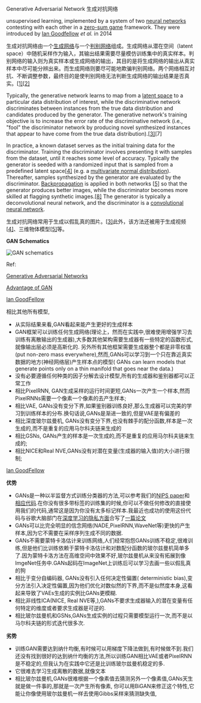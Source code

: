 Generative Adversarial Network 生成对抗网络

unsupervised learning, implemented by a system of two [neural networks](https://en.wikipedia.org/wiki/Neural_network) contesting with each other in a [zero-sum game](https://en.wikipedia.org/wiki/Zero-sum_game) framework. They were introduced by [Ian Goodfellow](https://en.wikipedia.org/wiki/Ian_Goodfellow) *et al.* in 2014

生成对抗网络由一个[生成网络](https://zh.wikipedia.org/wiki/%E7%94%9F%E6%88%90%E6%A8%A1%E5%9E%8B)与一个[判别网络](https://zh.wikipedia.org/wiki/%E5%88%A4%E5%88%AB%E6%A8%A1%E5%9E%8B)组成。生成网络从潜在空间（latent space）中随机采样作为输入，其输出结果需要尽量模仿训练集中的真实样本。判别网络的输入则为真实样本或生成网络的输出，其目的是将生成网络的输出从真实样本中尽可能分辨出来。而生成网络则要尽可能地欺骗判别网络。两个网络相互对抗、不断调整参数，最终目的是使判别网络无法判断生成网络的输出结果是否真实。[[1\]](https://zh.wikipedia.org/wiki/%E7%94%9F%E6%88%90%E5%AF%B9%E6%8A%97%E7%BD%91%E7%BB%9C#cite_note-MyUser_Arxiv.org_April_7_2016c-1)[[2\]](https://zh.wikipedia.org/wiki/%E7%94%9F%E6%88%90%E5%AF%B9%E6%8A%97%E7%BD%91%E7%BB%9C#cite_note-OpenAI_com-2)

Typically, the generative network learns to map from a [latent space](https://en.wikipedia.org/wiki/Latent_variable) to a particular data distribution of interest, while the discriminative network discriminates between instances from the true data distribution and candidates produced by the generator. The generative network's training objective is to increase the error rate of the discriminative network (i.e., "fool" the discriminator network by producing novel synthesized instances that appear to have come from the true data distribution).[[3\]](https://en.wikipedia.org/wiki/Generative_adversarial_network#cite_note-MyUser_Arxiv.org_April_7_2016c-3)[7]



In practice, a known dataset serves as the initial training data for the discriminator. Training the discriminator involves presenting it with samples from the dataset, until it reaches some level of accuracy. Typically the generator is seeded with a randomized input that is sampled from a predefined latent space[[4\]](https://en.wikipedia.org/wiki/Generative_adversarial_network#cite_note-DAGUI-4) (e.g. a [multivariate normal distribution](https://en.wikipedia.org/wiki/Multivariate_normal_distribution)). Thereafter, samples synthesized by the generator are evaluated by the discriminator. [Backpropagation](https://en.wikipedia.org/wiki/Backpropagation) is applied in both networks [[5\]](https://en.wikipedia.org/wiki/Generative_adversarial_network#cite_note-DABUI-5) so that the generator produces better images, while the discriminator becomes more skilled at flagging synthetic images.[[8\]](https://en.wikipedia.org/wiki/Generative_adversarial_network#cite_note-OpenAI_com-8) The generator is typically a deconvolutional neural network, and the discriminator is a [convolutional neural network](https://en.wikipedia.org/wiki/Convolutional_neural_network).



生成对抗网络常用于生成以假乱真的图片。[[3\]](https://zh.wikipedia.org/wiki/%E7%94%9F%E6%88%90%E5%AF%B9%E6%8A%97%E7%BD%91%E7%BB%9C#cite_note-ITT_GANs-3)此外，该方法还被用于生成视频[[4\]](https://zh.wikipedia.org/wiki/%E7%94%9F%E6%88%90%E5%AF%B9%E6%8A%97%E7%BD%91%E7%BB%9C#cite_note-4)、三维物体模型[[5\]](https://zh.wikipedia.org/wiki/%E7%94%9F%E6%88%90%E5%AF%B9%E6%8A%97%E7%BD%91%E7%BB%9C#cite_note-5)等。

**GAN Schematics**

![GAN schematics](https://pic3.zhimg.com/80/v2-61e1b1a6d1feb23a7d3c52966d11be08_hd.jpg)



Ref:

[Generative Adversarial Networks](https://arxiv.org/find/stat/1/au:+Bengio_Y/0/1/0/all/0/1)

[Advantage of GAN](https://zhuanlan.zhihu.com/p/25439613?refer=ml-simple)

[Ian GoodFellow](https://www.quora.com/What-is-the-advantage-of-generative-adversarial-networks-compared-with-other-generative-models)  

相比其他所有模型,

- 从实际结果来看,GAN看起来能产生更好的生成样本
- GAN框架可以训练任何生成网络(理论上，然而在实践中,很难使用增强学习去训练有离散输出的生成器),大多数其他架构需要生成器有一些特定的函数形式,就像输出层必须是高斯化的. 另外所有其他框架需要生成器整个都是非零权值(put non-zero mass everywhere),然而,GANs可以学习到一个只在靠近真实数据的地方(神经网络层)产生样本点的模型( GANs can learn models that generate points only on a thin manifold that goes near the data.)
- 没有必要遵循任何种类的因子分解去设计模型,所有的生成器和鉴别器都可以正常工作
- 相比PixelRNN, GAN生成采样的运行时间更短,GANs一次产生一个样本,然而PixelRNNs需要一个像素一个像素的去产生样本;
- 相比VAE, GANs没有变分下界,如果鉴别器训练良好,那么生成器可以完美的学习到训练样本的分布.换句话说,GANs是渐进一致的,但是VAE是有偏差的
- 相比深度玻尔兹曼机, GANs没有变分下界,也没有棘手的配分函数,样本是一次生成的,而不是重复的应用马尔科夫链来生成的
- 相比GSNs, GANs产生的样本是一次生成的,而不是重复的应用马尔科夫链来生成的;
- 相比NICE和Real NVE,GANs没有对潜在变量(生成器的输入值)的大小进行限制; 

[Ian GoodFellow ](https://www.quora.com/What-are-the-pros-and-cons-of-using-generative-adversarial-networks-a-type-of-neural-network-Could-they-be-applied-to-things-like-audio-waveform-via-RNN-Why-or-why-not)

**优势** 

- GANs是一种以半监督方式训练分类器的方法,可以参考我们的[NIPS paper](http://link.zhihu.com/?target=https%3A//arxiv.org/abs/1606.03498)和[相应代码](http://link.zhihu.com/?target=https%3A//github.com/openai/improved-gan).在你没有很多带标签的训练集的时候,你可以不做任何修改的直接使用我们的代码,通常这是因为你没有太多标记样本.我最近也成功的使用这份代码与谷歌大脑部门在[深度学习的隐私方面](http://link.zhihu.com/?target=https%3A//qz.com/814934/ai-can-learn-from-data-without-ever-having-access-to-it/)合写了[一篇论文](http://link.zhihu.com/?target=https%3A//arxiv.org/abs/1610.05755)
- GANs可以比完全明显的信念网络(NADE,PixelRNN,WaveNet等)更快的产生样本,因为它不需要在采样序列生成不同的数据.
- GANs不需要蒙特卡洛估计来训练网络,人们经常抱怨GANs训练不稳定,很难训练,但是他们比训练依赖于蒙特卡洛估计和对数配分函数的玻尔兹曼机简单多了.因为蒙特卡洛方法在高维空间中效果不好,玻尔兹曼机从来没有拓展到像ImgeNet任务中.GANs起码在ImageNet上训练后可以学习去画一些以假乱真的狗
- 相比于变分自编码器, GANs没有引入任何决定性偏置( deterministic bias),变分方法引入决定性偏置,因为他们优化对数似然的下界,而不是似然度本身,这看起来导致了VAEs生成的实例比GANs更模糊.
- 相比非线性ICA(NICE, Real NVE等,),GANs不要求生成器输入的潜在变量有任何特定的维度或者要求生成器是可逆的.
- 相比玻尔兹曼机和GSNs,GANs生成实例的过程只需要模型运行一次,而不是以马尔科夫链的形式迭代很多次.

**劣势**

- 训练GAN需要达到纳什均衡,有时候可以用梯度下降法做到,有时候做不到.我们还没有找到很好的达到纳什均衡的方法,所以训练GAN相比VAE或者PixelRNN是不稳定的,但我认为在实践中它还是比训练玻尔兹曼机稳定的多.
- 它很难去学习生成离散的数据,就像文本
- 相比玻尔兹曼机,GANs很难根据一个像素值去猜测另外一个像素值,GANs天生就是做一件事的,那就是一次产生所有像素, 你可以用BiGAN来修正这个特性,它能让你像使用玻尔兹曼机一样去使用Gibbs采样来猜测缺失值, 





















